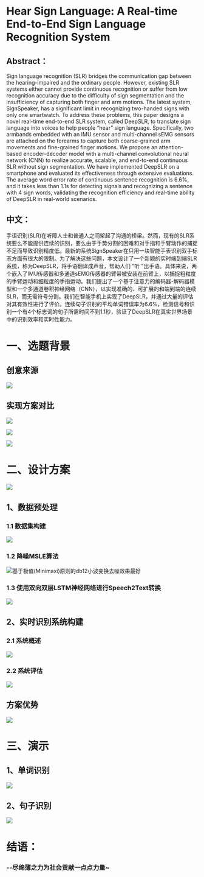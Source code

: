 # Hear Sign Language: A Real-time End-to-End Sign Language Recognition System



## Abstract：

Sign language recognition (SLR) bridges the communication gap between the hearing-impaired and the ordinary people. However, existing SLR systems either cannot provide continuous recognition or suffer from low recognition accuracy due to the difficulty of sign segmentation and the insufficiency of capturing both finger and arm motions. The latest system, SignSpeaker, has a significant limit in recognizing two-handed signs with only one smartwatch. To address these problems, this paper designs a novel real-time end-to-end SLR system, called DeepSLR, to translate sign language into voices to help people “hear” sign language. Specifically, two armbands embedded with an IMU sensor and multi-channel sEMG sensors are attached on the forearms to capture both coarse-grained arm movements and fine-grained finger motions. We propose an attention-based encoder-decoder model with a multi-channel convolutional neural network (CNN) to realize accurate, scalable, and end-to-end continuous SLR without sign segmentation. We have implemented DeepSLR on a smartphone and evaluated its effectiveness through extensive evaluations. The average word error rate of continuous sentence recognition is 6.6%, and it takes less than 1.1s for detecting signals and recognizing a sentence with 4 sign words, validating the recognition efficiency and real-time ability of DeepSLR in real-world scenarios. 

## 中文：

手语识别(SLR)在听障人士和普通人之间架起了沟通的桥梁。然而，现有的SLR系统要么不能提供连续的识别，要么由于手势分割的困难和对手指和手臂动作的捕捉不足而导致识别精度低。最新的系统SignSpeaker在只用一块智能手表识别双手标志方面有很大的限制。为了解决这些问题，本文设计了一个新颖的实时端到端SLR系统，称为DeepSLR，将手语翻译成声音，帮助人们 "听 "出手语。具体来说，两个嵌入了IMU传感器和多通道sEMG传感器的臂带被安装在前臂上，以捕捉粗粒度的手臂运动和细粒度的手指运动。我们提出了一个基于注意力的编码器-解码器模型和一个多通道卷积神经网络（CNN），以实现准确的、可扩展的和端到端的连续SLR，而无需符号分割。我们在智能手机上实现了DeepSLR，并通过大量的评估对其有效性进行了评价。连续句子识别的平均单词错误率为6.6%，检测信号和识别一个有4个标志词的句子所需时间不到1.1秒，验证了DeepSLR在真实世界场景中的识别效率和实时性能力。



# 一、选题背景

## 创意来源

![](https://raw.githubusercontent.com/BBQldf/PicGotest/master/20220711000327.png)

## 实现方案对比

![](https://raw.githubusercontent.com/BBQldf/PicGotest/master/20220711000347.png)

![](https://raw.githubusercontent.com/BBQldf/PicGotest/master/20220711000405.png)

![](https://raw.githubusercontent.com/BBQldf/PicGotest/master/20220711000443.png)

# 二、设计方案

![](https://raw.githubusercontent.com/BBQldf/PicGotest/master/20220711000539.png)

## 1、数据预处理

### 1.1 数据集构建

![](https://raw.githubusercontent.com/BBQldf/PicGotest/master/20220711000705.png)

### 1.2 降噪MSLE算法

![基于极值(Minimaxi)原则的db12小波变换去噪效果最好](https://raw.githubusercontent.com/BBQldf/PicGotest/master/20220711000751.png)

### 1.3 使用双向双层LSTM神经网络进行Speech2Text转换

![](https://raw.githubusercontent.com/BBQldf/PicGotest/master/20220711001111.png)

## 2、实时识别系统构建

### 2.1 系统概述

![](https://raw.githubusercontent.com/BBQldf/PicGotest/master/20220711001153.png)

### 2.2 系统评估

![](https://raw.githubusercontent.com/BBQldf/PicGotest/master/20220711001225.png)

## 方案优势

![](https://raw.githubusercontent.com/BBQldf/PicGotest/master/20220711001313.png)

# 三、演示

## 1、单词识别

![](https://raw.githubusercontent.com/BBQldf/PicGotest/master/20220711001413.png)

## 2、句子识别

![](https://raw.githubusercontent.com/BBQldf/PicGotest/master/20220711001443.png)





# 结语：

### --尽绵薄之力为社会贡献一点点力量~

